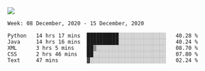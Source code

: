 <!--
**Mat2ja/Mat2ja** is a ✨ _special_ ✨ repository because its `README.md` (this file) appears on your GitHub profile.

Here are some ideas to get you started:

- 🔭 I’m currently working on ...
- 🌱 I’m currently learning ...
- 👯 I’m looking to collaborate on ...
- 🤔 I’m looking for help with ...
- 💬 Ask me about ...
- 📫 How to reach me: ...
- 😄 Pronouns: ...
- ⚡ Fun fact: ...
-->

<img src='https://media.giphy.com/media/xT9IgG50Fb7Mi0prBC/giphy.gif'>

<!--START_SECTION:waka-->
```text
Week: 08 December, 2020 - 15 December, 2020

Python   14 hrs 17 mins  ██████████░░░░░░░░░░░░░░░   40.28 % 
Java     14 hrs 16 mins  ██████████░░░░░░░░░░░░░░░   40.24 % 
XML      3 hrs 5 mins    ██▒░░░░░░░░░░░░░░░░░░░░░░   08.70 % 
CSS      2 hrs 46 mins   ██░░░░░░░░░░░░░░░░░░░░░░░   07.80 % 
Text     47 mins         ▓░░░░░░░░░░░░░░░░░░░░░░░░   02.24 % 
```
<!--END_SECTION:waka-->
